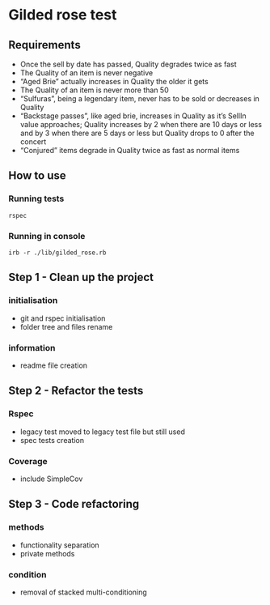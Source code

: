 # Gilded rose test

## Requirements 

- Once the sell by date has passed, Quality degrades twice as fast
- The Quality of an item is never negative
- “Aged Brie” actually increases in Quality the older it gets
- The Quality of an item is never more than 50
- “Sulfuras”, being a legendary item, never has to be sold or decreases in Quality
- “Backstage passes”, like aged brie, increases in Quality as it’s SellIn value approaches; Quality increases by 2 when there are 10 days or less and by 3 when there are 5 days or less but Quality drops to 0 after the concert
- “Conjured” items degrade in Quality twice as fast as normal items

## How to use

### Running tests
```
rspec
```
### Running in console
```
irb -r ./lib/gilded_rose.rb
```

## Step 1 - Clean up the project

### initialisation

- git and rspec initialisation
- folder tree and files rename

### information

- readme file creation

## Step 2 - Refactor the tests

### Rspec

- legacy test moved to legacy test file but still used
- spec tests creation 

### Coverage 

- include SimpleCov

## Step 3 - Code refactoring

### methods

- functionality separation
- private methods

### condition

- removal of stacked multi-conditioning 

